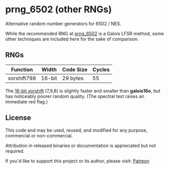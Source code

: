 # prng_6502 (other RNGs)

Alternative random number generators for 6502 / NES.

While the recommended RNG at
[prng_6502](https://github.com/bbbradsmith/prng_6502)
is a Galois LFSR method, some other techniques are included here
for the sake of comparison.

## RNGs

| Function    | Width  | Code Size | Cycles        |
| ----------- | ------ | --------- | ------------- |
| xorshift798 | 16-bit | 29 bytes  | 55            |

The
[16-bit xorshift](http://www.retroprogramming.com/2017/07/xorshift-pseudorandom-numbers-in-z80.html)
(7,9,8) is slightly faster and smaller than **galois16o**,
but has noticeably poorer random quality. (The spectral test raises an immediate red flag.)

## License

This code and may be used, reused, and modified for any purpose, commercial or non-commercial.

Attribution in released binaries or documentation is appreciated but not required.

If you'd like to support this project or its author, please visit:
 [Patreon](https://www.patreon.com/rainwarrior)
